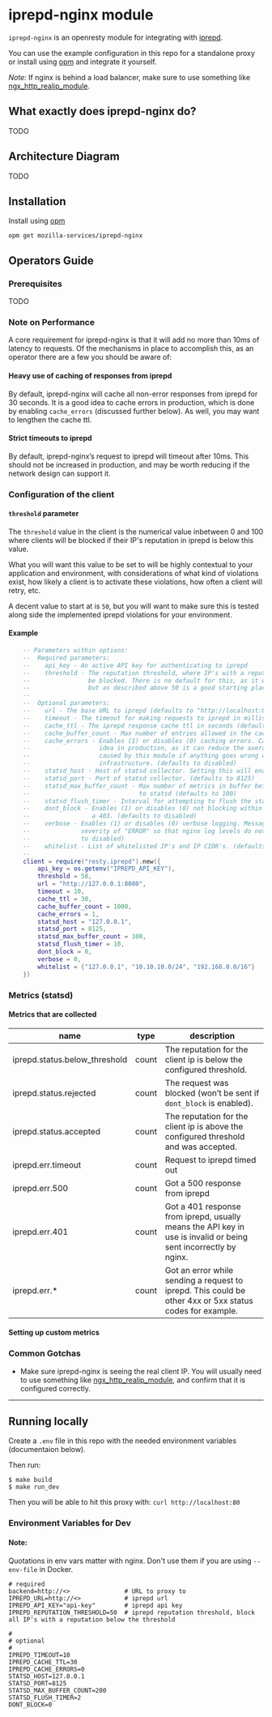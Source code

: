 # iprepd-nginx module

`iprepd-nginx` is an openresty module for integrating with [iprepd](https://github.com/mozilla-services/iprepd).

You can use the example configuration in this repo for a standalone proxy or install using [opm](https://github.com/openresty/opm)
and integrate it yourself.

*Note:* If nginx is behind a load balancer, make sure to use something like
[ngx_http_realip_module](https://nginx.org/en/docs/http/ngx_http_realip_module.html).

## What exactly does iprepd-nginx do?

TODO

## Architecture Diagram

TODO

## Installation

Install using [opm](https://github.com/openresty/opm)

```
opm get mozilla-services/iprepd-nginx
```

## Operators Guide

### Prerequisites

TODO

### Note on Performance

A core requirement for iprepd-nginx is that it will add no more than 10ms of latency to requests. Of the mechanisms in place to accomplish this, as an operator there are a few you should be aware of:

#### Heavy use of caching of responses from iprepd
By default, iprepd-nginx will cache all non-error responses from iprepd for 30 seconds. It is a good idea to cache errors in production, which is done by enabling `cache_errors` (discussed further below). As well, you may want to lengthen the cache ttl.

#### Strict timeouts to iprepd
By default, iprepd-nginx’s request to iprepd will timeout after 10ms. This should not be increased in production, and may be worth reducing if the network design can support it.

### Configuration of the client

#### `threshold` parameter

The `threshold` value in the client is the numerical value inbetween 0 and 100 where clients will be blocked if their
IP's reputation in iprepd is below this value.

What you will want this value to be set to will be highly contextual to your application and environment, with considerations
of what kind of violations exist, how likely a client is to activate these violations, how often a client will retry, etc.

A decent value to start at is `50`, but you will want to make sure this is tested along side the implemented iprepd
violations for your environment.

#### Example

```lua
	-- Parameters within options:
	--  Required parameters:
	--    api_key - An active API key for authenticating to iprepd
	--    threshold - The reputation threshold, where IP's with a reputation below this number will
	--                be blocked. There is no default for this, as it will be application specific,
	--                but as described above 50 is a good starting place.
	--
	--  Optional parameters:
	--    url - The base URL to iprepd (defaults to "http://localhost:8080/")
	--    timeout - The timeout for making requests to iprepd in milliseconds (defaults to 10)
	--    cache_ttl - The iprepd response cache ttl in seconds (defaults to 30)
	--    cache_buffer_count - Max number of entries allowed in the cache. (defaults to 200)
	--    cache_errors - Enables (1) or disables (0) caching errors. Caching errors is a good
	--                   idea in production, as it can reduce the average additional latency
	--                   caused by this module if anything goes wrong with the underlying
	--                   infrastructure. (defaults to disabled)
	--    statsd_host - Host of statsd collector. Setting this will enable statsd metrics collection
	--    statsd_port - Port of statsd collector. (defaults to 8125)
	--    statsd_max_buffer_count - Max number of metrics in buffer before metrics should be submitted
	--                              to statsd (defaults to 100)
	--    statsd_flush_timer - Interval for attempting to flush the stats in seconds. (defaults to 5)
	--    dont_block - Enables (1) or disables (0) not blocking within nginx by returning
	--                 a 403. (defaults to disabled)
	--    verbose - Enables (1) or disables (0) verbose logging. Messages are logged with a
	--              severity of "ERROR" so that nginx log levels do not need to be changed. (defaults
	--              to disabled)
	--    whitelist - List of whitelisted IP's and IP CIDR's. (defaults to empty)
	--
	client = require("resty.iprepd").new({
		api_key = os.getenv("IPREPD_API_KEY"),
		threshold = 50,
		url = "http://127.0.0.1:8080",
		timeout = 10,
		cache_ttl = 30,
		cache_buffer_count = 1000,
		cache_errors = 1,
		statsd_host = "127.0.0.1",
		statsd_port = 8125,
		statsd_max_buffer_count = 100,
		statsd_flush_timer = 10,
		dont_block = 0,
		verbose = 0,
		whitelist = {"127.0.0.1", "10.10.10.0/24", "192.168.0.0/16"}
	})
```

### Metrics (statsd)

#### Metrics that are collected

| name | type | description |
|---|---|---|
| iprepd.status.below_threshold | count | The reputation for the client ip is below the configured threshold. |
| iprepd.status.rejected | count | The request was blocked (won’t be sent if `dont_block` is enabled). |
| iprepd.status.accepted | count | The reputation for the client ip is above the configured threshold and was accepted. |
| iprepd.err.timeout | count | Request to iprepd timed out |
| iprepd.err.500 | count | Got a 500 response from iprepd |
| iprepd.err.401 | count | Got a 401 response from iprepd, usually means the API key in use is invalid or being sent incorrectly by nginx. |
| iprepd.err.* | count | Got an error while sending a request to iprepd. This could be other 4xx or 5xx status codes for example. |


#### Setting up custom metrics

### Common Gotchas

* Make sure iprepd-nginx is seeing the real client IP. You will usually need to use something like [ngx_http_realip_module](https://nginx.org/en/docs/http/ngx_http_realip_module.html), and confirm that it is configured correctly.

---

## Running locally

Create a `.env` file in this repo with the needed environment variables (documentaion below).

Then run:
```
$ make build
$ make run_dev
```

Then you will be able to hit this proxy with: `curl http://localhost:80`

### Environment Variables for Dev

#### Note:

Quotations in env vars matter with nginx. Don't use them if you are using `--env-file` in Docker.

```
# required
backend=http://<>               # URL to proxy to
IPREPD_URL=http://<>            # iprepd url
IPREPD_API_KEY="api-key"        # iprepd api key
IPREPD_REPUTATION_THRESHOLD=50  # iprepd reputation threshold, block all IP's with a reputation below the threshold

#
# optional
#
IPREPD_TIMEOUT=10
IPREPD_CACHE_TTL=30
IPREPD_CACHE_ERRORS=0
STATSD_HOST=127.0.0.1
STATSD_PORT=8125
STATSD_MAX_BUFFER_COUNT=200
STATSD_FLUSH_TIMER=2
DONT_BLOCK=0
```
